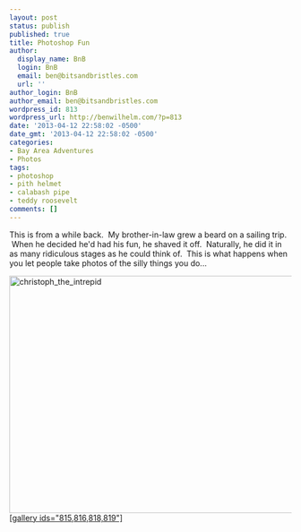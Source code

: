 ```yaml
---
layout: post
status: publish
published: true
title: Photoshop Fun
author:
  display_name: BnB
  login: BnB
  email: ben@bitsandbristles.com
  url: ''
author_login: BnB
author_email: ben@bitsandbristles.com
wordpress_id: 813
wordpress_url: http://benwilhelm.com/?p=813
date: '2013-04-12 22:58:02 -0500'
date_gmt: '2013-04-12 22:58:02 -0500'
categories:
- Bay Area Adventures
- Photos
tags:
- photoshop
- pith helmet
- calabash pipe
- teddy roosevelt
comments: []
---
```

<p>This is from a while back. &nbsp;My brother-in-law grew a beard on a sailing trip. &nbsp;When he decided he'd had his fun, he shaved it off. &nbsp;Naturally, he did it in as many ridiculous stages as he could think of. &nbsp;This is what happens when you let people take photos of the silly things you do...</p>
<p><a href="http://c9fdb1675999412f8bcb-7ceff41fb86acf15799809f3d548ce6b.r79.cf1.rackcdn.com/2/files/2013/04/christoph_the_intrepid.jpg"><img class="aligncenter size-large wp-image-814" alt="christoph_the_intrepid" src="http://c9fdb1675999412f8bcb-7ceff41fb86acf15799809f3d548ce6b.r79.cf1.rackcdn.com/2/files/2013/04/christoph_the_intrepid-1024x679.jpg" width="640" height="424" />[gallery ids="815,816,818,819"]</p>
<p></a></p>
